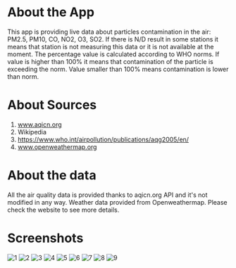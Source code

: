 # About the App
This app is providing live data about particles contamination in the air: PM2.5, PM10, CO, NO2, O3, SO2. If there is N/D result in some stations it means that station is not measuring this data or it is not available at the moment. The percentage value is calculated according to WHO norms. If value is higher than 100% it means that contamination of the particle is exceeding the norm. Value smaller than 100% means contamination is lower than norm.
# About Sources
1. www.aqicn.org
2. Wikipedia
3. https://www.who.int/airpollution/publications/aqg2005/en/
4. www.openweathermap.org
# About the data
All the air quality data is provided thanks to aqicn.org API and it's not modified in any way. Weather data provided from Openweathermap. Please check the website to see more details.
# Screenshots
![1](https://user-images.githubusercontent.com/43904702/68524998-7e601a00-02cd-11ea-9f57-04b0fca7bc89.jpg)
![2](https://user-images.githubusercontent.com/43904702/68525001-88821880-02cd-11ea-8a42-0ec05c58fa83.jpg)
![3](https://user-images.githubusercontent.com/43904702/68525008-920b8080-02cd-11ea-95cc-a874b188dc94.jpg)
![4](https://user-images.githubusercontent.com/43904702/68525012-9b94e880-02cd-11ea-8e13-c46568737d9e.jpg)
![5](https://user-images.githubusercontent.com/43904702/68525016-a51e5080-02cd-11ea-80ad-d4fa07d7b1ad.jpg)
![6](https://user-images.githubusercontent.com/43904702/68525020-acddf500-02cd-11ea-998a-4c3114ceeb60.jpg)
![7](https://user-images.githubusercontent.com/43904702/68525025-b6675d00-02cd-11ea-893c-ec31102060a1.jpg)
![8](https://user-images.githubusercontent.com/43904702/68525031-bebf9800-02cd-11ea-8a40-09302f4b396f.jpg)
![9](https://user-images.githubusercontent.com/43904702/68525035-ca12c380-02cd-11ea-8008-9b235181da2c.jpg)
